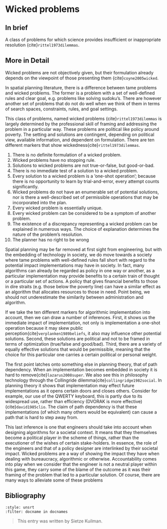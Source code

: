 # Wicked problems

## In brief
A class of problems for which science provides insufficient or inappropriate resolution {cite}`rittel1973dilemmas`.

## More in Detail
Wicked problems are not objectively given, but their formulation already depends on the viewpoint of those presenting them {cite}`coyne2005wicked`.

In spatial planning literature, there is a difference between tame problems and wicked problems. The former is a problem with a set of well-defined rules and clear goal, e.g. problems like solving sudoku’s. There are however another set of problems that do not do well when we think of them in terms of search spaces, constraints, rules, and goal settings. 

This class of problems, named wicked problems {cite}`rittel1973dilemmas` is largely determined by the professional skill of framing and addressing the problem in a particular way. These problems are political like policy around poverty. The setting and solutions are contingent, depending on political view, available information, and dependent on formulation. There are ten different markers that show wickedness{cite}`rittel1973dilemmas`.

1. There is no definite formulation of a wicked problem.
2. Wicked problems have no stopping rule.
3. Solutions to wicked problems are not true-or-false, but good-or-bad.
4. There is no immediate test of a solution to a wicked problem.
5. Every solution to a wicked problem is a ’one-shot operation’;
because there is no opportunity to learn by trial-and-error, every attempt counts significantly.
6. Wicked problems do not have an enumerable set of potential solutions,
nor is there a well-described set of permissible operations that may be incorporated into the plan.
7. Every wicked problem is essentially unique.
8. Every wicked problem can be considered to be a symptom of another problem.
9. The existence of a discrepancy representing a wicked problem can be explained in numerous ways. The choice of explanation determines the nature of the problem’s resolution.
10. The planner has no right to be wrong

Spatial planning may be far removed at first sight from engineering, but with the embedding of technology in society, we do move towards a society where tame problems with well-defined rules fall short with regard to the potential impact implementations may have in society. In fact, many algorithms can already be regarded as policy in one way or another, as a particular implementation may provide benefits to a certain train of thought or a particular set of actions. A policy that gives financial benefits to those in dire straits (e.g. those below the poverty line) can have a similar effect as an algorithm that allocates resources to those in need. Point being, we should not underestimate the similarity between administration and algorithm.

If we take the ten different markers for algorithmic implementation into account, then we can draw a number of inferences. First, it shows us the immediate impact of implementation, not only is implementation a one-shot operation because it may skew public perception{cite}`verplanken1989beliefs`, it also may influence other potential solutions. Second, these solutions are political and not to be framed in terms of optimization (true/false and good/bad). Third, there are a variety of equally effective solutions that would be permissible, meaning that the choice for this particular one carries a certain political or personal weight.

The first point latches onto something else in planning theory, that of path dependency. When an implementation becomes embedded in society it is hard to remove{cite}`lazarus2008super`. We also see this in philosophy technology through the Collingride dilemma{cite}`collingridge1982social`. In planning theory it shows that implementation may effect future implementations as it opens certain doors and closes others. Consider for example, our use of the QWERTY keyboard, this is partly due to its widespread use, rather than efficiency (DVORAK is more effective) {cite}`david1985clio`. The claim of path dependency is that these implementations (of which many others would be equivalent) can cause a path that is hard to step away from.

This last inference is one that engineers should take into account when designing algorithms for a societal context. It means that they themselves become a political player in the scheme of things, rather than the executioner of the wishes of certain stake-holders. In essence, the role of the engineers and that of a policy designer are interlinked by  their societal impact. Wicked problems are a way of showing the impact they have when dealing with bureaucracy, algorithmic or otherwise. Accountability comes into play when we consider that the engineer is not a neutral player within this game, they carry some of the blame of the outcome as it was their framing of the problem that led to a particular solution. Of course, there are many ways to alleviate some of these problems 


## Bibliography

```{bibliography}
:style: unsrt
:filter: docname in docnames
```

> This entry was written by Sietze Kuilman.

